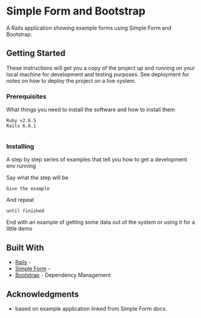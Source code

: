 # Simple Form and Bootstrap

A Rails application showing example forms using Simple Form and Bootstrap.

## Getting Started

These instructions will get you a copy of the project up and running on your local machine for development and testing purposes. See deployment for notes on how to deploy the project on a live system.

### Prerequisites

What things you need to install the software and how to install them

```
Ruby v2.6.5
Rails 6.0.1
 
```

### Installing

A step by step series of examples that tell you how to get a development env running

Say what the step will be

```
Give the example
```

And repeat

```
until finished
```

End with an example of getting some data out of the system or using it for a little demo


## Built With

* [Rails](https://github.com/plataformatec/simple_form) - 
* [Simple Form](https://github.com/plataformatec/simple_form) - 
* [Bootstrap](https://getbootstrap.com/) - Dependency Management


## Acknowledgments

* based on example application linked from Simple Form docs.
